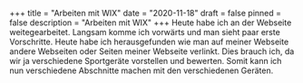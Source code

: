 +++
title = "Arbeiten mit WIX"
date = "2020-11-18"
draft = false
pinned = false
description = "Arbeiten mit WIX"
+++
Heute habe ich an der Webseite weitegearbeitet. Langsam komme ich vorwärts und man sieht paar erste Vorschritte. Heute habe ich herausgefunden wie man auf meiner Webseite andere Webseiten oder Seiten meiner Webseite verlinkt. Dies brauch ich, da wir ja verschiedene Sportgeräte vorstellen und bewerten. Somit kann ich nun verschiedene Abschnitte machen mit den verschiedenen Geräten.